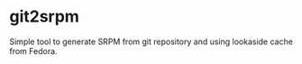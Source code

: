 git2srpm
========

Simple tool to generate SRPM from git repository and using lookaside cache from Fedora.
